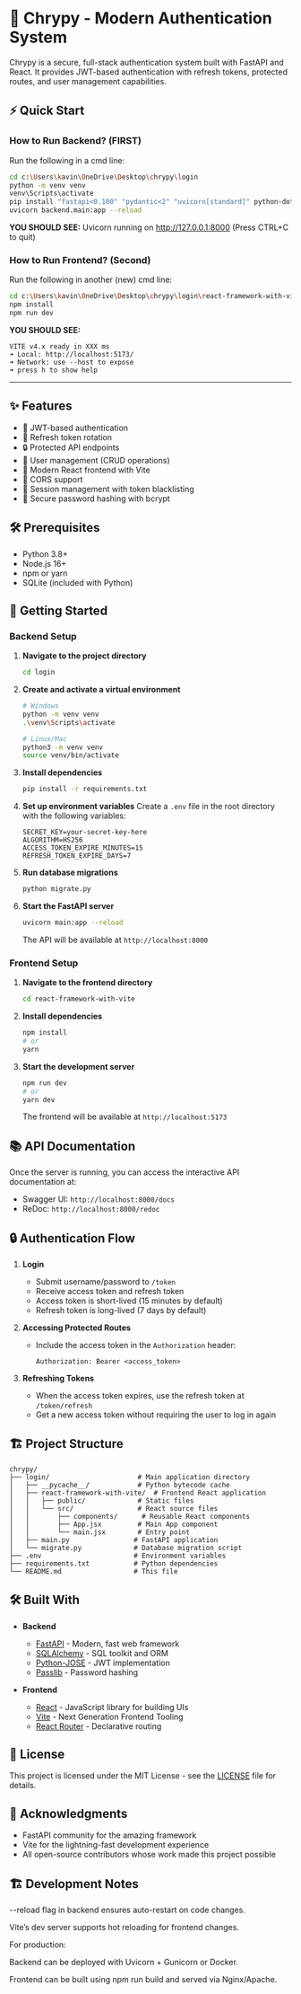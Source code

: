 # 🚀 Chrypy - Modern Authentication System

Chrypy is a secure, full-stack authentication system built with FastAPI and React. It provides JWT-based authentication with refresh tokens, protected routes, and user management capabilities.

## ⚡ Quick Start

### How to Run Backend? (FIRST)
Run the following in a cmd line:
```bash
cd c:\Users\kavin\OneDrive\Desktop\chrypy\login
python -m venv venv
venv\Scripts\activate
pip install "fastapi<0.100" "pydantic<2" "uvicorn[standard]" python-dotenv
uvicorn backend.main:app --reload
```
**YOU SHOULD SEE:** Uvicorn running on http://127.0.0.1:8000 (Press CTRL+C to quit)

### How to Run Frontend? (Second)
Run the following in another (new) cmd line:
```bash
cd c:\Users\kavin\OneDrive\Desktop\chrypy\login\react-framework-with-vite
npm install
npm run dev
```
**YOU SHOULD SEE:**
```
VITE v4.x ready in XXX ms
➜ Local: http://localhost:5173/
➜ Network: use --host to expose
➜ press h to show help
```

---

## ✨ Features

- 🔐 JWT-based authentication
- 🔄 Refresh token rotation
- 🔒 Protected API endpoints
- 👤 User management (CRUD operations)
- 🚀 Modern React frontend with Vite
- 🔄 CORS support
- 🔄 Session management with token blacklisting
- 🔑 Secure password hashing with bcrypt

## 🛠️ Prerequisites

- Python 3.8+
- Node.js 16+
- npm or yarn
- SQLite (included with Python)

## 🚀 Getting Started

### Backend Setup

1. **Navigate to the project directory**
   ```bash
   cd login
   ```

2. **Create and activate a virtual environment**
   ```bash
   # Windows
   python -m venv venv
   .\venv\Scripts\activate
   
   # Linux/Mac
   python3 -m venv venv
   source venv/bin/activate
   ```

3. **Install dependencies**
   ```bash
   pip install -r requirements.txt
   ```

4. **Set up environment variables**
   Create a `.env` file in the root directory with the following variables:
   ```
   SECRET_KEY=your-secret-key-here
   ALGORITHM=HS256
   ACCESS_TOKEN_EXPIRE_MINUTES=15
   REFRESH_TOKEN_EXPIRE_DAYS=7
   ```

5. **Run database migrations**
   ```bash
   python migrate.py
   ```

6. **Start the FastAPI server**
   ```bash
   uvicorn main:app --reload
   ```
   
   The API will be available at `http://localhost:8000`

### Frontend Setup

1. **Navigate to the frontend directory**
   ```bash
   cd react-framework-with-vite
   ```

2. **Install dependencies**
   ```bash
   npm install
   # or
   yarn
   ```

3. **Start the development server**
   ```bash
   npm run dev
   # or
   yarn dev
   ```
   
   The frontend will be available at `http://localhost:5173`

## 📚 API Documentation

Once the server is running, you can access the interactive API documentation at:
- Swagger UI: `http://localhost:8000/docs`
- ReDoc: `http://localhost:8000/redoc`

## 🔒 Authentication Flow

1. **Login**
   - Submit username/password to `/token`
   - Receive access token and refresh token
   - Access token is short-lived (15 minutes by default)
   - Refresh token is long-lived (7 days by default)

2. **Accessing Protected Routes**
   - Include the access token in the `Authorization` header:
     ```
     Authorization: Bearer <access_token>
     ```

3. **Refreshing Tokens**
   - When the access token expires, use the refresh token at `/token/refresh`
   - Get a new access token without requiring the user to log in again

## 🏗️ Project Structure

```
chrypy/
├── login/                      # Main application directory
│   ├── __pycache__/            # Python bytecode cache
│   ├── react-framework-with-vite/  # Frontend React application
│   │   ├── public/             # Static files
│   │   └── src/                # React source files
│   │       ├── components/      # Reusable React components
│   │       ├── App.jsx         # Main App component
│   │       └── main.jsx        # Entry point
│   ├── main.py                # FastAPI application
│   └── migrate.py             # Database migration script
├── .env                       # Environment variables
├── requirements.txt           # Python dependencies
└── README.md                  # This file
```

## 🛠️ Built With

- **Backend**
  - [FastAPI](https://fastapi.tiangolo.com/) - Modern, fast web framework
  - [SQLAlchemy](https://www.sqlalchemy.org/) - SQL toolkit and ORM
  - [Python-JOSE](https://python-jose.readthedocs.io/) - JWT implementation
  - [Passlib](https://passlib.readthedocs.io/) - Password hashing

- **Frontend**
  - [React](https://reactjs.org/) - JavaScript library for building UIs
  - [Vite](https://vitejs.dev/) - Next Generation Frontend Tooling
  - [React Router](https://reactrouter.com/) - Declarative routing

## 📝 License

This project is licensed under the MIT License - see the [LICENSE](LICENSE) file for details.

## 🙏 Acknowledgments

- FastAPI community for the amazing framework
- Vite for the lightning-fast development experience
- All open-source contributors whose work made this project possible

## 🏗️ Development Notes

--reload flag in backend ensures auto-restart on code changes.

Vite’s dev server supports hot reloading for frontend changes.

For production:

Backend can be deployed with Uvicorn + Gunicorn or Docker.

Frontend can be built using npm run build and served via Nginx/Apache.